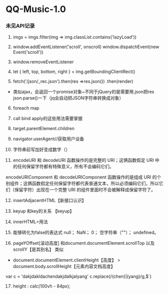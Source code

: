 # QQ-Music-1.0
### 未见API记录
1. imgs = imgs.filter(img => img.classList.contains('lazyLoad'))

2. window.addEventListener('scroll', onscroll)
   window.dispatchEvent(new Event('scroll')) 

3. window.removeEventListener

4. let { left, top, bottom, right } = img.getBoundingClientRect()

5. fetch('/json/_rec.json').then(res =>res.json())
        .then(render)
- 类似ajax，会返回一个promise对象~不同于jQuery的是需要用.json把res  json.parse()一下（jq会自动把JSON字符串转换成对象）

6. foreach map 

7. call bind apply的这些用法需要掌握

8. target.parentElement.children

9. navigator.userAgent//获取用户设备

10. 字符串前写加好变成数字（）

11. encodeURI 和 decodeURI 函数操作的是完整的 URI；这俩函数假定 URI 中的任何保留字符都有特殊意义，所有不会编码它们。

encodeURIComponent 和 decodeURIComponent 函数操作的是组成 URI 的个别组件；这俩函数假定任何保留字符都代表普通文本，所以必须编码它们，所以它们（保留字符）出现在一个完整 URI 的组件里面时不会被解释成保留字符了。

12. insertAdjacentHTML【新接口认识】

13. keyup 和key的关系   【keyup】

14. innerHTML=用法

15. 能够转化为false的表达式
null；
NaN；
0；
空字符串（""）；
undefined。


16. pageYOffset[滚动高度] 和document.documentElement.scrollTop   以及scrollY【是其别名】 类似
 + document.documentElement.clientHeight【高度】 > document.body.scrollHeight【元素内容文档高度】


 var c = 'dakjdakldachendakjdalkjalyang'
 c.replace(/(chen)|(yang)/g,$`)


 17. height : calc(100vh - 84px);